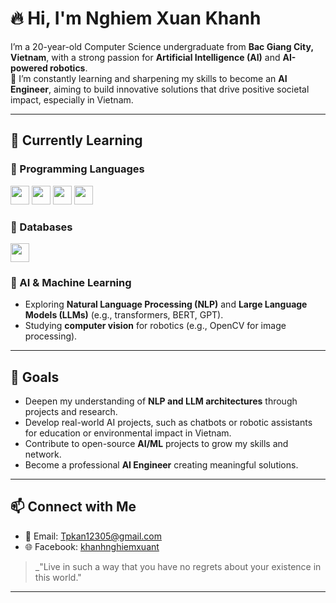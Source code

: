 # 🔥 Hi, I'm Nghiem Xuan Khanh

I’m a 20-year-old Computer Science undergraduate from **Bac Giang City, Vietnam**, with a strong passion for **Artificial Intelligence (AI)** and **AI-powered robotics**.  
🚀 I’m constantly learning and sharpening my skills to become an **AI Engineer**, aiming to build innovative solutions that drive positive societal impact, especially in Vietnam.

---

## 🧠 Currently Learning

### 📘 Programming Languages  
<img src="https://cdn.jsdelivr.net/gh/devicons/devicon/icons/c/c-original.svg" width="30"/> <img src="https://cdn.jsdelivr.net/gh/devicons/devicon/icons/cplusplus/cplusplus-original.svg" width="30"/> <img src="https://cdn.jsdelivr.net/gh/devicons/devicon/icons/python/python-original.svg" width="30"/> <img src="https://cdn.jsdelivr.net/gh/devicons/devicon/icons/java/java-original.svg" width="30"/>

### 💾 Databases  
<img src="https://cdn.jsdelivr.net/gh/devicons/devicon/icons/mysql/mysql-original.svg" width="30"/> 

### 🤖 AI & Machine Learning  
- Exploring **Natural Language Processing (NLP)** and **Large Language Models (LLMs)** (e.g., transformers, BERT, GPT).  
- Studying **computer vision** for robotics (e.g., OpenCV for image processing).  

---

## 🎯 Goals

- Deepen my understanding of **NLP and LLM architectures** through projects and research.  
- Develop real-world AI projects, such as chatbots or robotic assistants for education or environmental impact in Vietnam.  
- Contribute to open-source **AI/ML** projects to grow my skills and network.  
- Become a professional **AI Engineer** creating meaningful solutions.

---


## 📫 Connect with Me

- 📧 Email: [Tpkan12305@gmail.com](mailto:Tpkan12305@gmail.com)  
- 🌐 Facebook: [khanhnghiemxuant](https://www.facebook.com/khanhnghiemxuant)

> _"Live in such a way that you have no regrets about your existence in this world."

---
